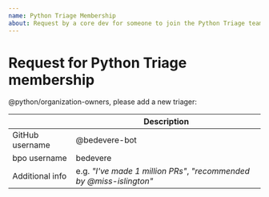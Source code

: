 ```yaml
---
name: Python Triage Membership
about: Request by a core dev for someone to join the Python Triage team
---
```


<!--
Core developers can create this issue to nominate someone to the Python Triage team.

Existing bug triagers on bpo and other Python contributors with elevated privileges can create this issue
to nominate themselves into the Python Triage team.

More details: https://devguide.python.org/triaging.html#becoming-a-member-of-the-python-triage-team
-->

# Request for Python Triage membership
@python/organization-owners, please add a new triager:

<!-- replace with real info -->

|     | Description |
| --- | -------------------------- |
| GitHub username   | @bedevere-bot |
| bpo username   | bedevere     |
| Additional info   | e.g. _"I've made 1 million PRs"_, _"recommended by @miss-islington"_| |

